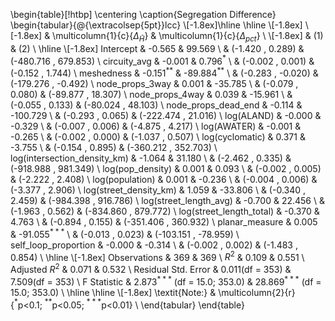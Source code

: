 \begin{table}[!htbp] \centering
  \caption{Segregation Difference}
\begin{tabular}{@{\extracolsep{5pt}}lcc}
\\[-1.8ex]\hline
\hline \\[-1.8ex]
\\[-1.8ex] & \multicolumn{1}{c}{$\Delta_{\tilde{H}}$} & \multicolumn{1}{c}{$\Delta_{pct}$}  \\
\\[-1.8ex] & (1) & (2) \\
\hline \\[-1.8ex]
 Intercept & -0.565$^{}$ & 99.569$^{}$ \\
  & (-1.420 , 0.289) & (-480.716 , 679.853) \\
 circuity\_avg & -0.001$^{}$ & 0.796$^{*}$ \\
  & (-0.002 , 0.001) & (-0.152 , 1.744) \\
 meshedness & -0.151$^{**}$ & -89.884$^{**}$ \\
  & (-0.283 , -0.020) & (-179.276 , -0.492) \\
 node\_props\_3way & 0.001$^{}$ & -35.785$^{}$ \\
  & (-0.079 , 0.080) & (-89.877 , 18.307) \\
 node\_props\_4way & 0.039$^{}$ & -15.961$^{}$ \\
  & (-0.055 , 0.133) & (-80.024 , 48.103) \\
 node\_props\_dead\_end & -0.114$^{}$ & -100.729$^{}$ \\
  & (-0.293 , 0.065) & (-222.474 , 21.016) \\
 log(ALAND) & -0.000$^{}$ & -0.329$^{}$ \\
  & (-0.007 , 0.006) & (-4.875 , 4.217) \\
 log(AWATER) & -0.001$^{}$ & -0.265$^{}$ \\
  & (-0.002 , 0.000) & (-1.037 , 0.507) \\
 log(cyclomatic) & 0.371$^{}$ & -3.755$^{}$ \\
  & (-0.154 , 0.895) & (-360.212 , 352.703) \\
 log(intersection\_density\_km) & -1.064$^{}$ & 31.180$^{}$ \\
  & (-2.462 , 0.335) & (-918.988 , 981.349) \\
 log(pop\_density) & 0.001$^{}$ & 0.093$^{}$ \\
  & (-0.002 , 0.005) & (-2.222 , 2.408) \\
 log(population) & 0.001$^{}$ & -0.236$^{}$ \\
  & (-0.004 , 0.006) & (-3.377 , 2.906) \\
 log(street\_density\_km) & 1.059$^{}$ & -33.806$^{}$ \\
  & (-0.340 , 2.459) & (-984.398 , 916.786) \\
 log(street\_length\_avg) & -0.700$^{}$ & 22.456$^{}$ \\
  & (-1.963 , 0.562) & (-834.860 , 879.772) \\
 log(street\_length\_total) & -0.370$^{}$ & 4.763$^{}$ \\
  & (-0.894 , 0.155) & (-351.406 , 360.932) \\
 planar\_measure & 0.005$^{}$ & -91.055$^{***}$ \\
  & (-0.013 , 0.023) & (-103.151 , -78.959) \\
 self\_loop\_proportion & -0.000$^{}$ & -0.314$^{}$ \\
  & (-0.002 , 0.002) & (-1.483 , 0.854) \\
\hline \\[-1.8ex]
 Observations & 369 & 369 \\
 $R^2$ & 0.109 & 0.551 \\
 Adjusted $R^2$ & 0.071 & 0.532 \\
 Residual Std. Error & 0.011(df = 353) & 7.509(df = 353)  \\
 F Statistic & 2.873$^{***}$ (df = 15.0; 353.0) & 28.869$^{***}$ (df = 15.0; 353.0) \\
\hline
\hline \\[-1.8ex]
\textit{Note:} & \multicolumn{2}{r}{$^{*}$p$<$0.1; $^{**}$p$<$0.05; $^{***}$p$<$0.01} \\
\end{tabular}
\end{table}

